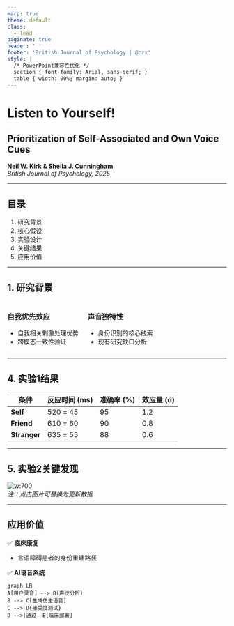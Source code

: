 ```yaml
---
marp: true
theme: default
class: 
  - lead
paginate: true
header: ' '
footer: 'British Journal of Psychology | @czx'
style: |
  /* PowerPoint兼容性优化 */
  section { font-family: Arial, sans-serif; }
  table { width: 90%; margin: auto; }
---
```


<!-- 标题页：纯文本保证可编辑性 -->
# **Listen to Yourself!**  
## Prioritization of Self-Associated and Own Voice Cues  
**Neil W. Kirk & Sheila J. Cunningham**  
*British Journal of Psychology, 2025*  

---

<!-- 目录页：单列简单布局 -->
## 目录
1. 研究背景  
2. 核心假设  
3. 实验设计  
4. 关键结果  
5. 应用价值  

---

## 1. 研究背景  
<div class="columns">

<div>

### **自我优先效应**  
- 自我相关刺激处理优势  
- 跨模态一致性验证  

</div>

<div>

### **声音独特性**  
- 身份识别的核心线索  
- 现有研究缺口分析  

</div>
</div>

<style>
.columns {
  display: grid;
  grid-template-columns: repeat(2, 1fr);
  gap: 2rem;
}
</style>

---

<!-- 使用原生表格保证可编辑性 -->
## 4. 实验1结果

| 条件       | 反应时间 (ms) | 准确率 (%) | 效应量 (d) |
|------------|---------------|------------|------------|
| **Self**   | 520 ± 45      | 95         | 1.2        |
| **Friend** | 610 ± 60      | 90         | 0.8        |
| **Stranger**| 635 ± 55     | 88         | 0.6        |

---

<!-- 使用分离式图片引用 -->
## 5. 实验2关键发现  
![w:700](./images/exp2_results.png)  
*注：点击图片可替换为更新数据*

---

## 应用价值  
✅ **临床康复**  
- 言语障碍患者的身份重建路径  

✅ **AI语音系统**  
```mermaid
graph LR
A[用户录音] --> B(声纹分析)
B --> C[生成仿生语音]
C --> D{接受度测试}
D -->|通过| E[临床部署]